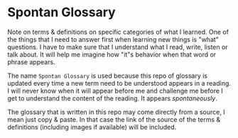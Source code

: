 Spontan Glossary
===================

Note on terms & definitions on specific categories of what I learned. One of the things that I need to answer first when learning new things is "what" questions. I have to make sure that I understand what I read, write, listen or talk about. It will help me imagine how "it"s behavior when that word or phrase appears.

The name `Spontan Glossary` is used because this repo of glossary is updated every time a new term need to be understood appears in a reading. I will never know when it will appear before me and challenge me before I get to understand the content of the reading. It appears *spontaneously*.

The glossary that is written in this repo may come directly from a source, I mean just copy & paste. In that case the link of the source of the terms & definitions (including images if available) will be included.